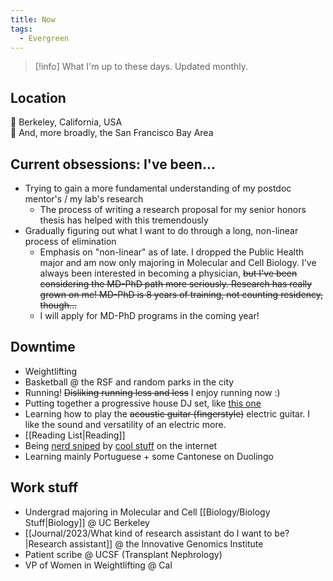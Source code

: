 ```yaml
---
title: Now
tags:
  - Evergreen
---
```

>[!info] What I'm up to these days. Updated monthly.
## Location
📍 Berkeley, California, USA <br> 
🌉 And, more broadly, the San Francisco Bay Area 
## Current obsessions: I've been...
- Trying to gain a more fundamental understanding of my postdoc mentor's / my lab's research
	- The process of writing a research proposal for my senior honors thesis has helped with this tremendously
- Gradually figuring out what I want to do through a long, non-linear process of elimination
	- Emphasis on "non-linear" as of late. I dropped the Public Health major and am now only majoring in Molecular and Cell Biology. I've always been interested in becoming a physician, ~~but I've been considering the MD-PhD path more seriously. Research has really grown on me! MD-PhD is 8 years of training, not counting residency, though...~~
	- I will apply for MD-PhD programs in the coming year!
## Downtime
- Weightlifting
- Basketball @ the RSF and random parks in the city
- Running! ~~Disliking running less and less~~ I enjoy running now :) 
- Putting together a progressive house DJ set, like [this one](https://www.youtube.com/watch?v=VhPa0XYA5DA&t=1888s)
- Learning how to play the ~~acoustic guitar (fingerstyle)~~ electric guitar. I like the sound and versatility of an electric more. 
- [[Reading List|Reading]]
- Being [nerd sniped](https://xkcd.com/356/) by [cool stuff](https://curius.app/heidi-huang) on the internet
- Learning mainly Portuguese + some Cantonese on Duolingo 
## Work stuff
- Undergrad majoring in Molecular and Cell [[Biology/Biology Stuff|Biology]] @ UC Berkeley
- [[Journal/2023/What kind of research assistant do I want to be?|Research assistant]] @ the Innovative Genomics Institute
- Patient scribe @ UCSF (Transplant Nephrology)
- VP of Women in Weightlifting @ Cal